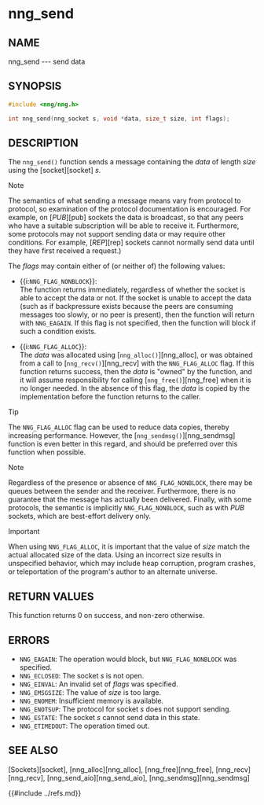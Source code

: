 # nng_send

## NAME

nng_send --- send data

## SYNOPSIS

```c
#include <nng/nng.h>

int nng_send(nng_socket s, void *data, size_t size, int flags);
```

## DESCRIPTION

The `nng_send()` function sends a message containing the _data_ of
length _size_ using the [socket][socket] _s_.

> [!NOTE]
> The semantics of what sending a message means vary from protocol to
> protocol, so examination of the protocol documentation is encouraged.
> For example, on [_PUB_][pub] sockets the data is broadcast, so that
> any peers who have a suitable subscription will be able to receive it.
> Furthermore, some protocols may not support sending data
> or may require other conditions.
> For example, [_REP_][rep] sockets cannot normally send data
> until they have first received a request.)

The _flags_ may contain either of (or neither of) the following values:

- {{i:`NNG_FLAG_NONBLOCK`}}: \
   The function returns immediately, regardless of whether
  the socket is able to accept the data or not. If the socket is unable
  to accept the data (such as if backpressure exists because the peers
  are consuming messages too slowly, or no peer is present), then the
  function will return with `NNG_EAGAIN`. If this flag is not specified,
  then the function will block if such a condition exists.

- {{i:`NNG_FLAG_ALLOC`}}: \
   The _data_ was allocated using [`nng_alloc()`][nng_alloc], or was
  obtained from a call to [`nng_recv()`][nng_recv] with
  the `NNG_FLAG_ALLOC` flag.
  If this function returns success, then the _data_ is "owned" by the
  function, and it will assume responsibility for calling
  [`nng_free()`][nng_free] when it is no longer needed.
  In the absence of this flag, the _data_ is copied by the implementation
  before the function returns to the caller.

> [!TIP]
> The `NNG_FLAG_ALLOC` flag can be used to reduce data copies, thereby
> increasing performance. However, the [`nng_sendmsg()`][nng_sendmsg] function is even better in this regard, and should be preferred over this
> function when possible.

> [!NOTE]
> Regardless of the presence or absence of `NNG_FLAG_NONBLOCK`, there may
> be queues between the sender and the receiver.
> Furthermore, there is no guarantee that the message has actually been delivered.
> Finally, with some protocols, the semantic is implicitly `NNG_FLAG_NONBLOCK`,
> such as with _PUB_ sockets, which are best-effort delivery only.

> [!IMPORTANT]
> When using `NNG_FLAG_ALLOC`, it is important that the value of _size_
> match the actual allocated size of the data.
> Using an incorrect size results
> in unspecified behavior, which may include heap corruption, program crashes,
> or teleportation of the program's author to an alternate universe.

## RETURN VALUES

This function returns 0 on success, and non-zero otherwise.

## ERRORS

- `NNG_EAGAIN`: The operation would block, but `NNG_FLAG_NONBLOCK` was specified.
- `NNG_ECLOSED`: The socket _s_ is not open.
- `NNG_EINVAL`: An invalid set of _flags_ was specified.
- `NNG_EMSGSIZE`: The value of _size_ is too large.
- `NNG_ENOMEM`: Insufficient memory is available.
- `NNG_ENOTSUP`: The protocol for socket _s_ does not support sending.
- `NNG_ESTATE`: The socket _s_ cannot send data in this state.
- `NNG_ETIMEDOUT`: The operation timed out.

## SEE ALSO

[Sockets][socket],
[nng_alloc][nng_alloc],
[nng_free][nng_free],
[nng_recv][nng_recv],
[nng_send_aio][nng_send_aio],
[nng_sendmsg][nng_sendmsg]

{{#include ../refs.md}}
